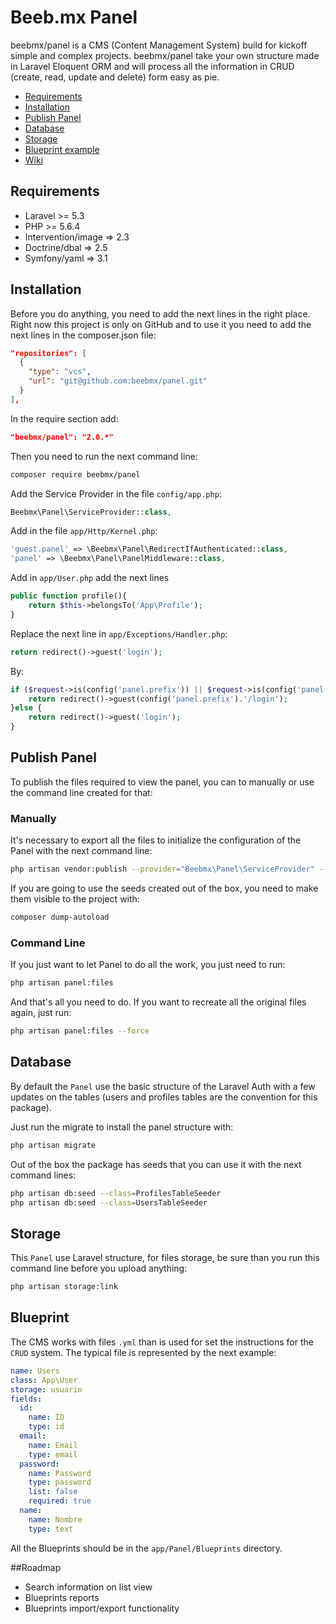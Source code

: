 Beeb.mx Panel
===============

beebmx/panel is a CMS (Content Management System) build for kickoff simple and complex projects.
beebmx/panel take your own structure made in Laravel Eloquent ORM and will process all the information in CRUD (create, read, update and delete) form easy as pie.

- [Requirements](https://github.com/beebmx/panel#requirements)
- [Installation](https://github.com/beebmx/panel#installation)
- [Publish Panel](https://github.com/beebmx/panel#publish-panel)
- [Database](https://github.com/beebmx/panel#database)
- [Storage](https://github.com/beebmx/panel#storage)
- [Blueprint example](https://github.com/beebmx/panel#blueprint)
- [Wiki](https://github.com/beebmx/panel/wiki)

## Requirements
- Laravel >= 5.3
- PHP >= 5.6.4
- Intervention/image => 2.3
- Doctrine/dbal => 2.5
- Symfony/yaml => 3.1

## Installation
Before you do anything, you need to add the next lines in the right place.
Right now this project is only on GitHub and to use it you need to add the next lines in the composer.json file:

```json
"repositories": [
  {
    "type": "vcs",
    "url": "git@github.com:beebmx/panel.git"
  }
],
```

In the require section add:
```json
"beebmx/panel": "2.0.*"
```

Then you need to run the next command line:

```sh
composer require beebmx/panel
```

Add the Service Provider in the file `config/app.php`:

```php
Beebmx\Panel\ServiceProvider::class,
```


Add in the file `app/Http/Kernel.php`:

```php
'guest.panel' => \Beebmx\Panel\RedirectIfAuthenticated::class,
'panel' => \Beebmx\Panel\PanelMiddleware::class,
```


Add in `app/User.php` add the next lines

```php
public function profile(){
    return $this->belongsTo('App\Profile');
}
```


Replace the next line in `app/Exceptions/Handler.php`:

```php
return redirect()->guest('login');
```

By:

```php
if ($request->is(config('panel.prefix')) || $request->is(config('panel.prefix').'/*')) {
    return redirect()->guest(config('panel.prefix').'/login');
}else {
    return redirect()->guest('login');
}
```

## Publish Panel
To publish the files required to view the panel, you can to manually or use the command line created for that:

### Manually

It's necessary to export all the files to initialize the configuration of the Panel with the next command line:

```sh
php artisan vendor:publish --provider="Beebmx\Panel\ServiceProvider" --tag=config
```

If you are going to use the seeds created out of the box, you need to make them visible to the project with:

```sh
composer dump-autoload
```

### Command Line

If you just want to let Panel to do all the work, you just need to run:

```sh
php artisan panel:files
```

And that's all you need to do.
If you want to recreate all the original files again, just run:
```sh
php artisan panel:files --force
```

## Database

By default the `Panel` use the basic structure of the Laravel Auth with a few updates on the tables (users and profiles tables are the convention for this package).

Just run the migrate to install the panel structure with:

```sh
php artisan migrate
```

Out of the box the package has seeds that you can use it with the next command lines:

```sh
php artisan db:seed --class=ProfilesTableSeeder
php artisan db:seed --class=UsersTableSeeder
```

## Storage

This `Panel` use Laravel structure, for files storage, be sure than you run this command line before you upload anything:

```sh
php artisan storage:link
```

## Blueprint
The CMS works with files `.yml` than is used for set the instructions for the `CRUD` system.
The typical file is represented by the next example:


```yml
name: Users
class: App\User
storage: usuario
fields:
  id:
    name: ID
    type: id
  email:
    name: Email
    type: email
  password:
    name: Password
    type: password
    list: false
    required: true
  name:
    name: Nombre
    type: text
```

All the Blueprints should be in the `app/Panel/Blueprints` directory.

##Roadmap
- Search information on list view
- Blueprints reports
- Blueprints import/export functionality

